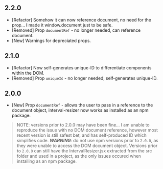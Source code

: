 ## **2.2.0**
- [Refactor] Somehow it can now reference document, no need for the prop... I
made it window.document just to be safe.
- [Removed] Prop `documentRef` - no longer needed, can reference document.
- [New] Warnings for depreciated props.

## **2.1.0**
- [Refactor] Now self-generates unique-ID to differentiate components within the
DOM.
- [Removed] Prop `uniqueId` - no longer needed, self-generates unique-ID.

## **2.0.0**
- [New] Prop `documentRef` - allows the user to pass in a reference to the
document object, interval-resizer now works as installed as an npm package.

> NOTE: versions prior to 2.0.0 may have been fine... I am unable to reproduce
> the issue with no DOM document reference, however most recent version is still
> safest bet, and has self-produced ID which simplifies code.
> ***WARNING***: do not use npm versions prior to `2.0.0`, as they were unable
> to access the DOM document object. Versions prior to `2.0.0` can still have
> the IntervalResizer.jsx extracted from the src folder and used in a project,
> as the only issues occured when installing as an npm package.